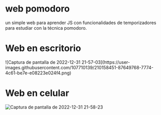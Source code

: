 # web pomodoro
un simple web para aprender JS con funcionalidades de temporizadores para estudiar con la técnica pomodoro.

<h1>Web en escritorio</h1>
![Captura de pantalla de 2022-12-31 21-57-03](https://user-images.githubusercontent.com/107710139/210158451-87649768-7774-4c61-be7e-e08223e024f4.png)


<h1>Web en celular</h1>

![Captura de pantalla de 2022-12-31 21-58-23](https://user-images.githubusercontent.com/107710139/210158467-4cce21f5-8adc-4b55-8b9b-b628e58d2744.png)
